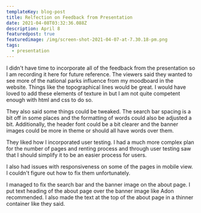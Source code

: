 ```yaml
---
templateKey: blog-post
title: Relfection on Feedback from Presentation
date: 2021-04-08T03:32:36.088Z
description: April 8
featuredpost: true
featuredimage: /img/screen-shot-2021-04-07-at-7.30.18-pm.png
tags:
  - presentation
---
```

I didn't have time to incorporate all of the feedback from the presentation so I am recording it here for future reference.  The viewers said they wanted to see more of the national parks influence from my moodboard in the website.  Things like the topographical lines would be great.  I would have loved to add these elements of texture in but I am not quite competent enough with html and css to do so.  

They also said some things could be tweaked.  The search bar spacing is a bit off in some places and the formatting of words could also be adjusted a bit.  Additionally, the header font could be a bit clearer and the banner images could be more in theme or should all have words over them.  

They liked how I incorporated user testing.  I had a much more complex plan for the number of pages and renting process and through user testing saw that I should simplify it to be an easier process for users.

I also had issues with responsiveness on some of the pages in mobile view.  I couldn't figure out how to fix them unfortunately.



I managed to fix the search bar and the banner image on the about page.  I put text heading of the about page over the banner image like Adon recommended.  I also made the text at the top of the about page in a thinner container like they said.